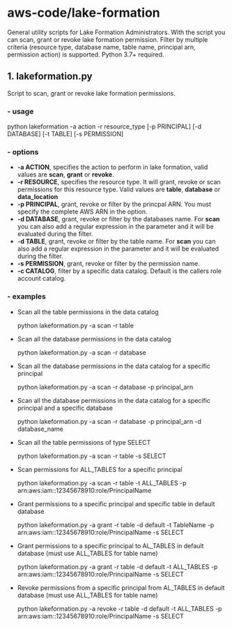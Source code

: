 # aws-code/lake-formation 

General utility scripts for Lake Formation Administrators. With the script you can scan, grant or revoke lake formation permission. Filter by multiple criteria (resource type, database name, table name, principal arn, permission action) is supported. Python 3.7+ required.

## 1. lakeformation.py

Script to scan, grant or revoke lake formation permissions.

### - usage

python lakeformation -a action -r resource_type [-p PRINCIPAL] [-d DATABASE] [-t TABLE] [-s PERMISSION]

### - options


- **-a ACTION**, specifies the action to perform in lake formation, valid values are **scan**, **grant** or **revoke**.
- **-r RESOURCE**, specifies the resource type. It will grant, revoke or scan permissions for this resource type. Valid values are **table**, **database** or **data_location** 
- **-p PRINCIPAL**, grant, revoke or filter by the princpal ARN. You must specify the complete AWS ARN in the option.
- **-d DATABASE**, grant, revoke or filter by the databases name. For **scan** you can also add a regular expression in the parameter and it will be evaluated during the filter.
- **-d TABLE**, grant, revoke or filter by the table name. For **scan** you can also add a regular expression in the parameter and it will be evaluated during the filter.
- **-s PERMISSION**, grant, revoke or filter by the permission name. 
- **-c CATALOG**, filter by a specific data catalog. Default is the callers role account catalog. 

### - examples


- Scan all the table permissions in the data catalog

    python lakeformation.py -a scan -r table

- Scan all the database permissions in the data catalog

    python lakeformation.py -a scan -r database

- Scan all the database permissions in the data catalog for a specific principal

    python lakeformation.py -a scan -r database -p principal_arn

- Scan all the database permissions in the data catalog for a specific principal and a specific database

    python lakeformation.py -a scan -r database -p principal_arn -d database_name

- Scan all the table permissions of type SELECT

    python lakeformation.py -a scan -r table -s SELECT

- Scan permissions for ALL_TABLES for a specific principal
    
    python lakeformation.py -a scan -r table -t ALL_TABLES -p arn:aws:iam::12345678910:role/PrincipalName

- Grant permissions to a specific principal and specific table in default database

    python lakeformation.py -a grant -r table -d default -t TableName -p arn:aws:iam::12345678910:role/PrincipalName -s SELECT

- Grant permissions to a specific principal to AL_TABLES in default database (must use ALL_TABLES for table name)

    python lakeformation.py -a grant -r table -d default -t ALL_TABLES -p arn:aws:iam::12345678910:role/PrincipalName -s SELECT

- Revoke permissions from a specific principal from AL_TABLES in default database (must use ALL_TABLES for table name)

    python lakeformation.py -a revoke -r table -d default -t ALL_TABLES -p arn:aws:iam::12345678910:role/PrincipalName -s SELECT